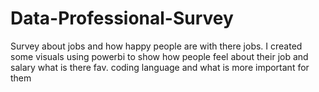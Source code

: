 # Data-Professional-Survey
Survey about jobs and how happy people are with there jobs.
I created some visuals using powerbi to show how people feel about their job and salary
what is there fav. coding language and what is more important for them
